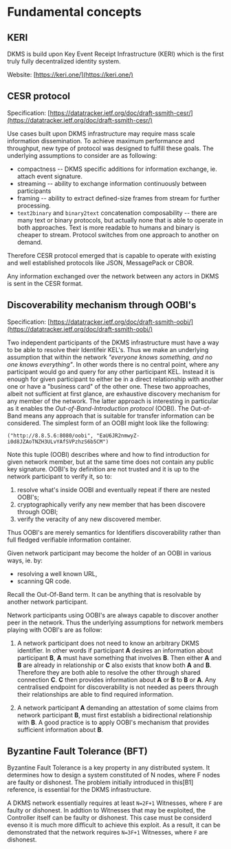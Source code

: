 # Fundamental concepts

## KERI

DKMS is build upon Key Event Receipt Infrastructure (KERI) which is the first truly fully decentralized identity system.

Website: [https://keri.one/](https://keri.one/)



## CESR protocol

Specification: [https://datatracker.ietf.org/doc/draft-ssmith-cesr/](https://datatracker.ietf.org/doc/draft-ssmith-cesr/)

Use cases built upon DKMS infrastructure may require mass scale information dissemination. To achieve maximum performance and throughput, new type of protocol was designed to fulfill these goals. The underlying assumptions to consider are as following:
- compactness -- DKMS specific additions for information exchange, ie. attach event signature.
- streaming -- ability to exchange information continuously between participants
- framing -- ability to extract defined-size frames from stream for further processing.
- `text2binary` and `binary2text` concatenation composability -- there are many text or binary protocols, but actually none that is able to operate in both approaches. Text is more readable to humans and binary is cheaper to stream. Protocol switches from one approach to another on demand.

Therefore CESR protocol emerged that is capable to operate with existing and well established protocols like JSON, MessagePack or CBOR.

Any information exchanged over the network between any actors in DKMS is sent in the CESR format.

## Discoverability mechanism through OOBI's

Specification: [https://datatracker.ietf.org/doc/draft-ssmith-oobi/](https://datatracker.ietf.org/doc/draft-ssmith-oobi/)

Two independent participants of the DKMS infrastructure must have a way to be able to resolve their Identifeir KEL's. Thus we make an underlying assumption that within the network *"everyone knows something, and no one knows everything"*. In other words there is no central point, where any participant would go and query for any other participant KEL. Instead it is enough for given participant to either be in a direct relationship with another one or have a "business card" of the other one. These two approaches, albeit not sufficient at first glance, are exhaustive discovery mechanism for any member of the network. The latter approach is interesting in particular as it enables the *Out-of-Band-Introduction protocol* (OOBI). The Out-of-Band means any approach that is suitable for transfer information can be considered. The simplest form of an OOBI might look like the following:
```
("http://8.8.5.6:8080/oobi", "EaU6JR2nmwyZ-i0d8JZAoTNZH3ULvYAfSVPzhzS6b5CM")
```

Note this tuple (OOBI) describes where and how to find introduction for given network member, but at the same time does not contain any public key signature. OOBI's by definition are not trusted and it is up to the network participant to verify it, so to:
1. resolve what's inside OOBI and eventually repeat if there are nested OOBI's;
2. cryptographically verify any new member that has been discovere through OOBI;
3. verify the veracity of any new discovered member.

Thus OOBI's are merely semantics for Identifiers discoverability rather than full fledged verifiable information container.

Given network participant may become the holder of an OOBI in various ways, ie. by:
- resolving a well known URL,
- scanning QR code.

Recall the Out-Of-Band term. It can be anything that is resolvable by another network participant.

Network participants using OOBI's are always capable to discover another peer in the network. Thus the underlying assumptions for network members playing with OOBI's are as follow:

1. A network participant does not need to know an arbitrary DKMS identifier. In other words if participant **A** desires an information about participant **B**, **A** must have something that involves **B**. Then either **A** and **B** are already in relationship or **C** also exists that know both **A** and **B**. Therefore they are both able to resolve the other through shared connection **C**. **C** then provides information about **A** or **B** to **B** or **A**. Any centralised endpoint for discoverability is not needed as peers through their relationships are able to find required information.

2. A network participant **A** demanding an attestation of some claims from network participant **B**, must first establish a bidirectional relationship with **B**. A good practice is to apply OOBI's mechanism that provides sufficient information about **B**.

## Byzantine Fault Tolerance (BFT)
Byzantine Fault Tolerance is a key property in any distributed system. It determines how to design a system constituted of N nodes, where F nodes are faulty or dishonest. The problem initially introduced in this[B1] reference, is essential for the DKMS infrastructure.

A DKMS network essentially requires at least `N=2F+1` Witnesses, where `F` are faulty or dishonest. In addtion to Witnesses that may be exploited, the Controller itself can be faulty or dishonest. This case must be considerd evenso it is much more difficult to achieve this exploit. As a result, it can be demonstrated that the network requires `N=3F+1` Witnesses, where `F` are dishonest.
